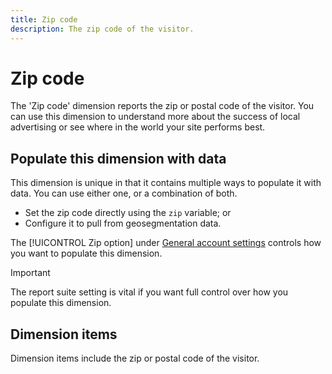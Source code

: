 ```yaml
---
title: Zip code
description: The zip code of the visitor.
---
```


# Zip code

The 'Zip code' dimension reports the zip or postal code of the visitor. You can use this dimension to understand more about the success of local advertising or see where in the world your site performs best.

## Populate this dimension with data

This dimension is unique in that it contains multiple ways to populate it with data. You can use either one, or a combination of both.

* Set the zip code directly using the `zip` variable; or
* Configure it to pull from geosegmentation data.

The [!UICONTROL Zip option] under [General account settings](/help/admin/admin/general-acct-settings-admin.md) controls how you want to populate this dimension.

>[!IMPORTANT]
>
>The report suite setting is vital if you want full control over how you populate this dimension.

## Dimension items

Dimension items include the zip or postal code of the visitor.